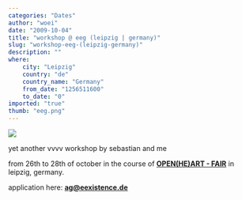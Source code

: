 ```yaml
---
categories: "Dates"
author: "woei"
date: "2009-10-04"
title: "workshop @ eeg (leipzig | germany)"
slug: "workshop-eeg-(leipzig-germany)"
description: ""
where: 
    city: "Leipzig"
    country: "de"
    country_name: "Germany"
    from_date: "1256511600"
    to_date: "0"
imported: "true"
thumb: "eeg.png"
---
```



![](eeg.png)

yet another vvvv workshop by sebastian and me

from 26th to 28th of october in the course of **[OPEN(HE)ART - FAIR](http://openeeg.eexistence.de)** in leipzig, germany.

application here: **ag@eexistence.de**